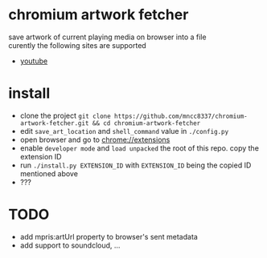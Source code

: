 # chromium artwork fetcher
save artwork of current playing media on browser into a file  
curently the following sites are supported
- [youtube](https://www.youtube.com)

# install
- clone the project `git clone https://github.com/mncc8337/chromium-artwork-fetcher.git && cd chromium-artwork-fetcher`
- edit `save_art_location` and `shell_command` value in `./config.py`
- open browser and go to [chrome://extensions](chrome://extensions)
- enable `developer mode` and `load unpacked` the root of this repo. copy the extension ID
- run `./install.py EXTENSION_ID` with `EXTENSION_ID` being the copied ID mentioned above
- ???

# TODO
- add mpris:artUrl property to browser's sent metadata
- add support to soundcloud, ...
